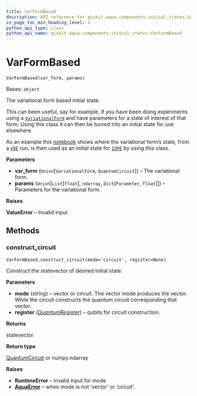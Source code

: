 ```yaml
---
title: VarFormBased
description: API reference for qiskit.aqua.components.initial_states.VarFormBased
in_page_toc_min_heading_level: 1
python_api_type: class
python_api_name: qiskit.aqua.components.initial_states.VarFormBased
---
```


# VarFormBased

<span id="qiskit.aqua.components.initial_states.VarFormBased" />

`VarFormBased(var_form, params)`

Bases: `object`

The variational form based initial state.

This can been useful, say for example, if you have been doing experiments using a [`VariationalForm`](qiskit.aqua.components.variational_forms.VariationalForm "qiskit.aqua.components.variational_forms.VariationalForm") and have parameters for a state of interest of that form. Using this class it can then be turned into an initial state for use elsewhere.

As an example this [notebook](https://github.com/Qiskit/qiskit-community-tutorials/blob/master/aqua/vqe2iqpe.ipynb) shows where the variational form’s state, from a [`VQE`](qiskit.aqua.algorithms.VQE "qiskit.aqua.algorithms.VQE") run, is then used as an initial state for [`IQPE`](qiskit.aqua.algorithms.IQPE "qiskit.aqua.algorithms.IQPE") by using this class.

**Parameters**

*   **var\_form** (`Union`\[`VariationalForm`, `QuantumCircuit`]) – The variational form.
*   **params** (`Union`\[`List`\[`float`], `ndarray`, `Dict`\[`Parameter`, `float`]]) – Parameters for the variational form.

**Raises**

**ValueError** – Invalid input

## Methods

### construct\_circuit

<span id="qiskit.aqua.components.initial_states.VarFormBased.construct_circuit" />

`VarFormBased.construct_circuit(mode='circuit', register=None)`

Construct the statevector of desired initial state.

**Parameters**

*   **mode** (*string*) – vector or circuit. The vector mode produces the vector. While the circuit constructs the quantum circuit corresponding that vector.
*   **register** ([*QuantumRegister*](qiskit.circuit.QuantumRegister "qiskit.circuit.QuantumRegister")) – qubits for circuit construction.

**Returns**

statevector.

**Return type**

[QuantumCircuit](qiskit.circuit.QuantumCircuit "qiskit.circuit.QuantumCircuit") or numpy.ndarray

**Raises**

*   **RuntimeError** – invalid input for mode
*   [**AquaError**](qiskit.aqua.AquaError "qiskit.aqua.AquaError") – when mode is not ‘vector’ or ‘circuit’.

